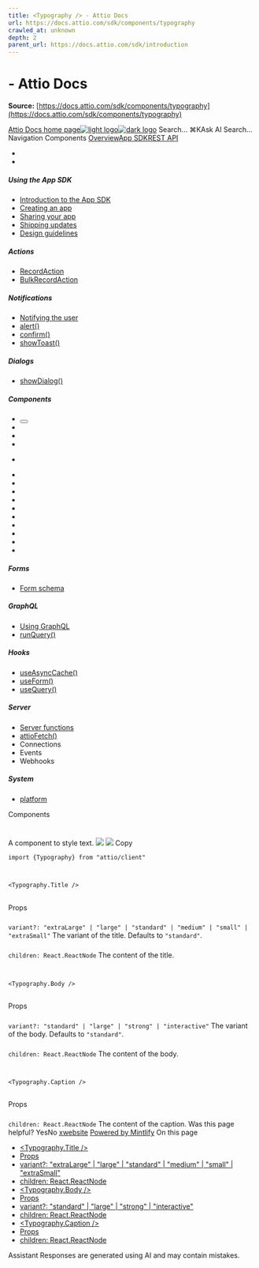 ```yaml
---
title: <Typography /> - Attio Docs
url: https://docs.attio.com/sdk/components/typography
crawled_at: unknown
depth: 2
parent_url: https://docs.attio.com/sdk/introduction
---
```


# <Typography /> - Attio Docs

**Source:** [https://docs.attio.com/sdk/components/typography](https://docs.attio.com/sdk/components/typography)

[Attio Docs home page![light logo](https://mintlify.s3.us-west-1.amazonaws.com/attio/logo/light.svg)![dark logo](https://mintlify.s3.us-west-1.amazonaws.com/attio/logo/dark.svg)](https://docs.attio.com/)
Search...
⌘KAsk AI
Search...
Navigation
Components
<Typography />
[Overview](https://docs.attio.com/docs/overview)[App SDK](https://docs.attio.com/sdk/introduction)[REST API](https://docs.attio.com/rest-api/overview)
* [](https://build.attio.com/)
* [](https://attio.com/help)
##### Using the App SDK
  * [Introduction to the App SDK](https://docs.attio.com/sdk/introduction)
  * [Creating an app](https://docs.attio.com/sdk/creating-an-app)
  * [Sharing your app](https://docs.attio.com/sdk/sharing-your-app)
  * [Shipping updates](https://docs.attio.com/sdk/shipping-updates)
  * [Design guidelines](https://docs.attio.com/sdk/design-guidelines)


##### Actions
  * [RecordAction](https://docs.attio.com/sdk/actions/record-action)
  * [BulkRecordAction](https://docs.attio.com/sdk/actions/bulk-record-action)


##### Notifications
  * [Notifying the user](https://docs.attio.com/sdk/notifications/notifications)
  * [alert()](https://docs.attio.com/sdk/notifications/alert)
  * [confirm()](https://docs.attio.com/sdk/notifications/confirm)
  * [showToast()](https://docs.attio.com/sdk/notifications/show-toast)


##### Dialogs
  * [showDialog()](https://docs.attio.com/sdk/dialogs/show-dialog)


##### Components
  * [<Button />](https://docs.attio.com/sdk/components/button)
  * [<Checkbox />](https://docs.attio.com/sdk/components/checkbox)
  * [<Column />](https://docs.attio.com/sdk/components/column)
  * [<Combobox />](https://docs.attio.com/sdk/components/combobox)
  * [<Form />](https://docs.attio.com/sdk/components/form)
  * [<Link />](https://docs.attio.com/sdk/components/link)
  * [<NumberInput />](https://docs.attio.com/sdk/components/number-input)
  * [<Row />](https://docs.attio.com/sdk/components/row)
  * [<Section />](https://docs.attio.com/sdk/components/section)
  * [<SubmitButton />](https://docs.attio.com/sdk/components/submit-button)
  * [<TextBlock />](https://docs.attio.com/sdk/components/text-block)
  * [<TextInput />](https://docs.attio.com/sdk/components/text-input)
  * [<Toggle />](https://docs.attio.com/sdk/components/toggle)
  * [<Typography />](https://docs.attio.com/sdk/components/typography)
  * [<WithState />](https://docs.attio.com/sdk/components/with-state)


##### Forms
  * [Form schema](https://docs.attio.com/sdk/form-schema)


##### GraphQL
  * [Using GraphQL](https://docs.attio.com/sdk/graphql/graphql)
  * [runQuery()](https://docs.attio.com/sdk/graphql/run-query)


##### Hooks
  * [useAsyncCache()](https://docs.attio.com/sdk/hooks/use-async-cache)
  * [useForm()](https://docs.attio.com/sdk/hooks/use-form)
  * [useQuery()](https://docs.attio.com/sdk/hooks/use-query)


##### Server
  * [Server functions](https://docs.attio.com/sdk/server/server-functions)
  * [attioFetch()](https://docs.attio.com/sdk/server/attio-fetch)
  * Connections
  * Events
  * Webhooks


##### System
  * [platform](https://docs.attio.com/sdk/system/platform)


Components
# <Typography />
A component to style text.
![](https://mintlify.s3.us-west-1.amazonaws.com/attio/images/typography.png) ![](https://mintlify.s3.us-west-1.amazonaws.com/attio/images/typography-dark.png)
Copy
```
import {Typography} from "attio/client"
```

# 
[​](https://docs.attio.com/sdk/components/typography#%3Ctypography-title-%2F%3E)
`<Typography.Title />`
## 
[​](https://docs.attio.com/sdk/components/typography#props)
Props
### 
[​](https://docs.attio.com/sdk/components/typography#variant%3F%3A-%22extralarge%22-%7C-%22large%22-%7C-%22standard%22-%7C-%22medium%22-%7C-%22small%22-%7C-%22extrasmall%22)
`variant?: "extraLarge" | "large" | "standard" | "medium" | "small" | "extraSmall"`
The variant of the title.
Defaults to `"standard"`.
### 
[​](https://docs.attio.com/sdk/components/typography#children%3A-react-reactnode)
`children: React.ReactNode`
The content of the title.
# 
[​](https://docs.attio.com/sdk/components/typography#%3Ctypography-body-%2F%3E)
`<Typography.Body />`
## 
[​](https://docs.attio.com/sdk/components/typography#props-2)
Props
### 
[​](https://docs.attio.com/sdk/components/typography#variant%3F%3A-%22standard%22-%7C-%22large%22-%7C-%22strong%22-%7C-%22interactive%22)
`variant?: "standard" | "large" | "strong" | "interactive"`
The variant of the body.
Defaults to `"standard"`.
### 
[​](https://docs.attio.com/sdk/components/typography#children%3A-react-reactnode-2)
`children: React.ReactNode`
The content of the body.
# 
[​](https://docs.attio.com/sdk/components/typography#%3Ctypography-caption-%2F%3E)
`<Typography.Caption />`
## 
[​](https://docs.attio.com/sdk/components/typography#props-3)
Props
### 
[​](https://docs.attio.com/sdk/components/typography#children%3A-react-reactnode-3)
`children: React.ReactNode`
The content of the caption.
Was this page helpful?
YesNo
[<Toggle />](https://docs.attio.com/sdk/components/toggle)[<WithState />](https://docs.attio.com/sdk/components/with-state)
[x](https://x.com/Attio)[website](https://attio.com)
[Powered by Mintlify](https://mintlify.com/preview-request?utm_campaign=poweredBy&utm_medium=referral&utm_source=docs.attio.com)
On this page
  * [<Typography.Title />](https://docs.attio.com/sdk/components/typography#%3Ctypography-title-%2F%3E)
  * [Props](https://docs.attio.com/sdk/components/typography#props)
  * [variant?: "extraLarge" | "large" | "standard" | "medium" | "small" | "extraSmall"](https://docs.attio.com/sdk/components/typography#variant%3F%3A-%22extralarge%22-%7C-%22large%22-%7C-%22standard%22-%7C-%22medium%22-%7C-%22small%22-%7C-%22extrasmall%22)
  * [children: React.ReactNode](https://docs.attio.com/sdk/components/typography#children%3A-react-reactnode)
  * [<Typography.Body />](https://docs.attio.com/sdk/components/typography#%3Ctypography-body-%2F%3E)
  * [Props](https://docs.attio.com/sdk/components/typography#props-2)
  * [variant?: "standard" | "large" | "strong" | "interactive"](https://docs.attio.com/sdk/components/typography#variant%3F%3A-%22standard%22-%7C-%22large%22-%7C-%22strong%22-%7C-%22interactive%22)
  * [children: React.ReactNode](https://docs.attio.com/sdk/components/typography#children%3A-react-reactnode-2)
  * [<Typography.Caption />](https://docs.attio.com/sdk/components/typography#%3Ctypography-caption-%2F%3E)
  * [Props](https://docs.attio.com/sdk/components/typography#props-3)
  * [children: React.ReactNode](https://docs.attio.com/sdk/components/typography#children%3A-react-reactnode-3)


Assistant
Responses are generated using AI and may contain mistakes.
